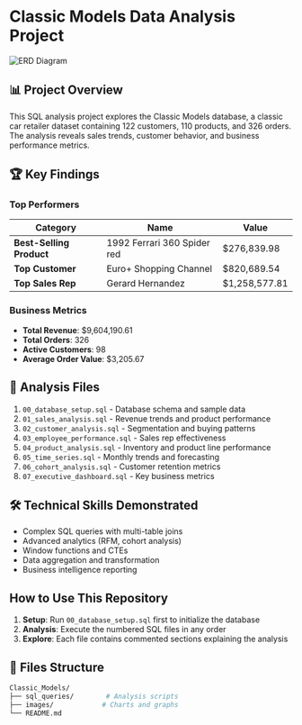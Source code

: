 # Classic Models Data Analysis Project

![ERD Diagram](https://example.com/path-to-your-erd.png) 

## 📊 Project Overview
This SQL analysis project explores the Classic Models database, a classic car retailer dataset containing 122 customers, 110 products, and 326 orders. The analysis reveals sales trends, customer behavior, and business performance metrics.

## 🏆 Key Findings

### Top Performers
| Category              | Name                          | Value          |
|-----------------------|-------------------------------|----------------|
| **Best-Selling Product** | 1992 Ferrari 360 Spider red   | $276,839.98    |
| **Top Customer**         | Euro+ Shopping Channel        | $820,689.54    |
| **Top Sales Rep**        | Gerard Hernandez              | $1,258,577.81  |

### Business Metrics
- **Total Revenue**: $9,604,190.61
- **Total Orders**: 326
- **Active Customers**: 98
- **Average Order Value**: $3,205.67

## 📂 Analysis Files
1. `00_database_setup.sql` - Database schema and sample data
2. `01_sales_analysis.sql` - Revenue trends and product performance
3. `02_customer_analysis.sql` - Segmentation and buying patterns
4. `03_employee_performance.sql` - Sales rep effectiveness
5. `04_product_analysis.sql` - Inventory and product line performance
6. `05_time_series.sql` - Monthly trends and forecasting
7. `06_cohort_analysis.sql` - Customer retention metrics
8. `07_executive_dashboard.sql` - Key business metrics

## 🛠️ Technical Skills Demonstrated
- Complex SQL queries with multi-table joins
- Advanced analytics (RFM, cohort analysis)
- Window functions and CTEs
- Data aggregation and transformation
- Business intelligence reporting

## How to Use This Repository
1. **Setup**: Run `00_database_setup.sql` first to initialize the database
2. **Analysis**: Execute the numbered SQL files in any order
3. **Explore**: Each file contains commented sections explaining the analysis

## 📂 Files Structure
```bash
Classic_Models/
├── sql_queries/        # Analysis scripts
├── images/            # Charts and graphs
└── README.md